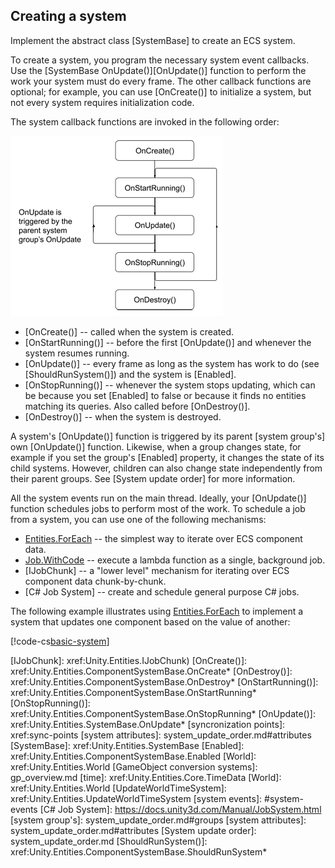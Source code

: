## Creating a system

Implement the abstract class [SystemBase] to create an ECS system.

To create a system, you program the necessary system event callbacks. 
Use the [SystemBase OnUpdate()][OnUpdate()] function to perform the work your system must do every frame. The other callback functions are optional; for example, you can use [OnCreate()] to initialize a system, but not every system requires initialization code.

The system callback functions are invoked in the following order:

![](images/SystemEventOrder.png)

* [OnCreate()] -- called when the system is created.
* [OnStartRunning()] -- before the first [OnUpdate()] and whenever the system resumes running.
* [OnUpdate()] -- every frame as long as the system has work to do (see [ShouldRunSystem()]) and the system is [Enabled].
* [OnStopRunning()] -- whenever the system stops updating, which can be because you set [Enabled] to false or because it finds no entities matching its queries. Also called before [OnDestroy()].
* [OnDestroy()] -- when the system is destroyed.

A system's [OnUpdate()] function is triggered by its parent [system group's] own [OnUpdate()] function. Likewise, when a group changes state, for example if you set the group's [Enabled] property, it changes the state of its child systems. However, children can also change state independently from their parent groups. See [System update order] for more information.
 
All the system events run on the main thread. Ideally, your [OnUpdate()] function schedules jobs to perform most of the work. To schedule a job from a system, you can use one of the following mechanisms:

* [Entities.ForEach] -- the simplest way to iterate over ECS component data.
* [Job.WithCode] -- execute a lambda function as a single, background job.
* [IJobChunk] -- a "lower level" mechanism for iterating over ECS component data chunk-by-chunk.
* [C# Job System] -- create and schedule general purpose C# jobs.

The following example illustrates using [Entities.ForEach] to implement a system that updates one component based on the value of another:
 
[!code-cs[basic-system](../package/DocCodeSamples.Tests/SystemBaseExamples.cs#basic-system)]

[ComponentSystemGroup]: xref:ecs-system-update-order
[Entities.ForEach]: xref:Unity.Entities.SystemBase.Entities
[Job.WithCode]: xref:Unity.Entities.SystemBase.Job
[EntityCommandBufferSystem]: xref:ecs-entity-command-buffer
[EntityCommandBuffer]: xref:Unity.Entities.EntityCommandBuffer
[IJobChunk]: xref:Unity.Entities.IJobChunk)
[OnCreate()]: xref:Unity.Entities.ComponentSystemBase.OnCreate*
[OnDestroy()]: xref:Unity.Entities.ComponentSystemBase.OnDestroy*
[OnStartRunning()]: xref:Unity.Entities.ComponentSystemBase.OnStartRunning*
[OnStopRunning()]: xref:Unity.Entities.ComponentSystemBase.OnStopRunning*
[OnUpdate()]: xref:Unity.Entities.SystemBase.OnUpdate*
[syncronization points]: xref:sync-points
[system attributes]: system_update_order.md#attributes
[SystemBase]: xref:Unity.Entities.SystemBase
[Enabled]: xref:Unity.Entities.ComponentSystemBase.Enabled
[World]: xref:Unity.Entities.World
[GameObject conversion systems]: gp_overview.md
[time]: xref:Unity.Entities.Core.TimeData
[World]: xref:Unity.Entities.World
[UpdateWorldTimeSystem]: xref:Unity.Entities.UpdateWorldTimeSystem
[system events]: #system-events
[C# Job System]: https://docs.unity3d.com/Manual/JobSystem.html
[system group's]: system_update_order.md#groups
[system attributes]: system_update_order.md#attributes
[System update order]: system_update_order.md
[ShouldRunSystem()]: xref:Unity.Entities.ComponentSystemBase.ShouldRunSystem*

<!--Note the following links are intentionally pointing to an old version-->
[ComponentSystem]: https://docs.unity3d.com/Packages/com.unity.entities@0.5/manual/entity_iteration_foreach.html
[IJobForEach]: https://docs.unity3d.com/Packages/com.unity.entities@0.5/manual/entity_iteration_job.html
[JobComponentSystem]: https://docs.unity3d.com/Packages/com.unity.entities@0.5/manual/entities_job_foreach.html
